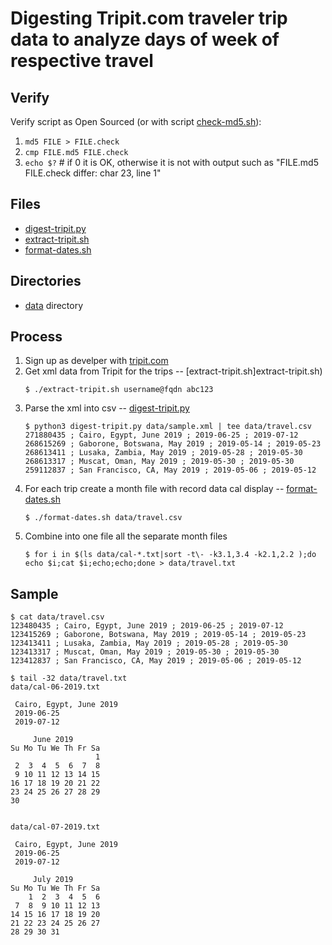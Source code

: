 # Digesting Tripit.com traveler trip data to analyze days of week of respective travel

## Verify
Verify script as Open Sourced (or with script [check-md5.sh](check-md5.sh)):
1. `md5 FILE > FILE.check`
1. `cmp FILE.md5 FILE.check`        
1. `echo $?` # if 0 it is OK, otherwise it is not with output such as "FILE.md5 FILE.check differ: char 23, line 1"

## Files
* [digest-tripit.py](digest-tripit.py)
* [extract-tripit.sh](extract-tripit.sh)
* [format-dates.sh](format-dates.sh)

## Directories
* [data](data) directory

## Process
1. Sign up as develper with [tripit.com](tripit.com)
1. Get xml data from Tripit for the trips -- [extract-tripit.sh]extract-tripit.sh)
   ```
   $ ./extract-tripit.sh username@fqdn abc123
   ```
1. Parse the xml into csv -- [digest-tripit.py](digest-tripit.py)
   ```
   $ python3 digest-tripit.py data/sample.xml | tee data/travel.csv
   271880435 ; Cairo, Egypt, June 2019 ; 2019-06-25 ; 2019-07-12
   268615269 ; Gaborone, Botswana, May 2019 ; 2019-05-14 ; 2019-05-23
   268613411 ; Lusaka, Zambia, May 2019 ; 2019-05-28 ; 2019-05-30
   268613317 ; Muscat, Oman, May 2019 ; 2019-05-30 ; 2019-05-30
   259112837 ; San Francisco, CA, May 2019 ; 2019-05-06 ; 2019-05-12
   ```
1. For each trip create a month file with record data cal display -- [format-dates.sh](format-dates.sh)
   ```
   $ ./format-dates.sh data/travel.csv
   ```
1. Combine into one file all the separate month files
   ```
   $ for i in $(ls data/cal-*.txt|sort -t\- -k3.1,3.4 -k2.1,2.2 );do echo $i;cat $i;echo;echo;done > data/travel.txt                
   ```

## Sample
```
$ cat data/travel.csv
123480435 ; Cairo, Egypt, June 2019 ; 2019-06-25 ; 2019-07-12
123415269 ; Gaborone, Botswana, May 2019 ; 2019-05-14 ; 2019-05-23
123413411 ; Lusaka, Zambia, May 2019 ; 2019-05-28 ; 2019-05-30
123413317 ; Muscat, Oman, May 2019 ; 2019-05-30 ; 2019-05-30
123412837 ; San Francisco, CA, May 2019 ; 2019-05-06 ; 2019-05-12

$ tail -32 data/travel.txt
data/cal-06-2019.txt

 Cairo, Egypt, June 2019 
 2019-06-25 
 2019-07-12

     June 2019        
Su Mo Tu We Th Fr Sa  
                   1  
 2  3  4  5  6  7  8  
 9 10 11 12 13 14 15  
16 17 18 19 20 21 22  
23 24 25 26 27 28 29  
30                    


data/cal-07-2019.txt

 Cairo, Egypt, June 2019 
 2019-06-25 
 2019-07-12

     July 2019        
Su Mo Tu We Th Fr Sa  
    1  2  3  4  5  6  
 7  8  9 10 11 12 13  
14 15 16 17 18 19 20  
21 22 23 24 25 26 27  
28 29 30 31           
```
